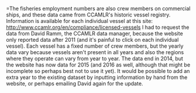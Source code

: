 =The fisheries employment numbers are also crew members on commercial ships, and these data came from CCAMLR's historic vessel registry. Information is available for each individual vessel at this site: http://www.ccamlr.org/en/compliance/licensed-vessels
I had to request the data from David Ramm, the CCAMLR data manager, because the website only reported data after 2011 (and it's painful to click on each individual vessel). Each vessel has a fixed number of crew members, but the yearly data vary because vessels aren't present in all years and also the regions where they operate can vary from year to year. The data end in 2014, but the website has now data for 2015 (and 2016 as well, although that might be incomplete so perhaps best not to use it yet).
It would be possible to add an extra year to the existing dataset by inputting information by hand from the website, or perhaps emailing David again for the update. 

